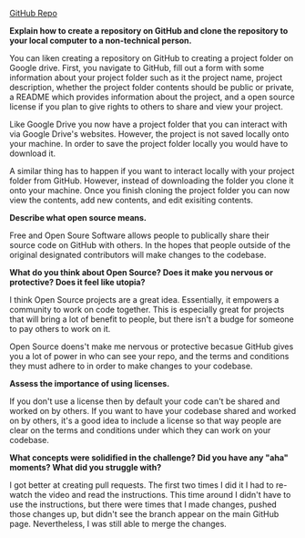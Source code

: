 [GitHub Repo](http://nchambe2.github.io/)

**Explain how to create a repository on GitHub and clone the repository to your local computer to a non-technical person.**

You can liken creating a repository on GitHub to creating a project folder on Google drive. First, you navigate to GitHub, fill out a form with some information about your project folder such as it the project name, project description, whether the project folder contents should be public or private, a README which provides information about the project, and a open source license if you plan to give rights to others to share and view your project.

Like Google Drive you now have a project folder that you can interact with via Google Drive's websites. However, the project is not saved locally onto your machine. In order to save the project folder locally you would have to download it.

A similar thing has to happen if you want to interact locally with your project folder from GitHub. However, instead of downloading the folder you clone it onto your machine. Once you finish cloning the project folder you can now view the contents, add new contents, and edit exisiting contents.

**Describe what open source means.**

Free and Open Soure Software allows people to publically share their source code on GitHub with others. In the hopes that people outside of the original designated contributors will make changes to the codebase.

**What do you think about Open Source? Does it make you nervous or protective? Does it feel like utopia?**

I think Open Source projects are a great idea. Essentially, it empowers a community to work on code together. This is especially great for projects that will bring a lot of benefit to people, but there isn't a budge for someone to pay others to work on it.

Open Source doens't make me nervous or protective becasue GitHub gives you a lot of power in who can see your repo, and the terms and conditions they must adhere to in order to make changes to your codebase.

**Assess the importance of using licenses.**

If you don't use a license then by default your code can't be shared and worked on by others.
If you want to have your codebase  shared and worked on by others, it's a good idea to include a license so that way people are clear on the terms and conditions under which they can work on your codebase.

**What concepts were solidified in the challenge? Did you have any "aha" moments? What did you struggle with?**

I got better at creating pull requests. The first two times I did it I had to re-watch the video and read the instructions. This time around I didn't have to use the instructions, but there were times that I made changes, pushed those changes up, but didn't see the branch appear on the main GitHub page. Nevertheless, I was still able to merge the changes.

